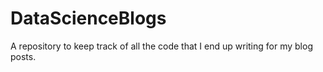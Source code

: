 # DataScienceBlogs
A repository to keep track of all the code that I end up writing for my blog posts.
